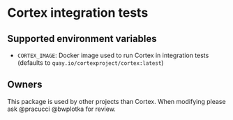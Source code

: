 # Cortex integration tests

## Supported environment variables

- `CORTEX_IMAGE`: Docker image used to run Cortex in integration tests (defaults to `quay.io/cortexproject/cortex:latest`)

## Owners

This package is used by other projects than Cortex. When modifying please ask @pracucci @bwplotka for review.
